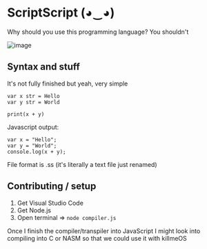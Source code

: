 # ScriptScript (◕‿◕)

Why should you use this programming language? You shouldn't

![image](https://github.com/user-attachments/assets/54d1077b-b724-4bb7-bda1-0e14bbdd63e7)



## Syntax and stuff

It's not fully finished but yeah, very simple
```
var x str = Hello
var y str = World

print(x + y)
```
Javascript output:
```
var x = "Hello";
var y = "World";
console.log(x + y);
```

File format is .ss (it's literally a text file just renamed)

## Contributing / setup
1. Get Visual Studio Code
2. Get Node.js
3. Open terminal => `node compiler.js`

Once I finish the compiler/transpiler into JavaScript I might look into compiling into C or NASM so that we could use it with killmeOS
